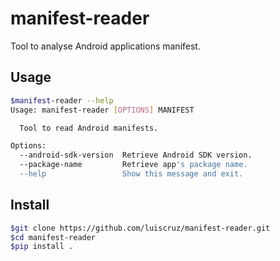 # manifest-reader
Tool to analyse Android applications manifest.

## Usage

```bash
$manifest-reader --help
Usage: manifest-reader [OPTIONS] MANIFEST

  Tool to read Android manifests.

Options:
  --android-sdk-version  Retrieve Android SDK version.
  --package-name         Retrieve app's package name.
  --help                 Show this message and exit.
```

## Install

```bash
$git clone https://github.com/luiscruz/manifest-reader.git
$cd manifest-reader
$pip install .
```
